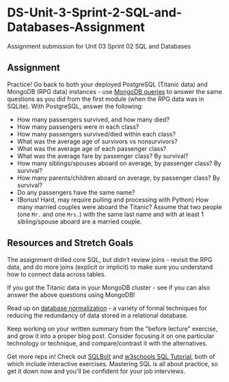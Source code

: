 # DS-Unit-3-Sprint-2-SQL-and-Databases-Assignment
Assignment submission for Unit 03 Sprint 02 SQL and Databases

## Assignment

Practice! Go back to both your deployed PostgreSQL (Titanic data) and MongoDB
(RPG data) instances - use [MongoDB
queries](https://docs.mongodb.com/manual/tutorial/query-documents/) to answer
the same questions as you did from the first module (when the RPG data was in
SQLite). With PostgreSQL, answer the following:

- How many passengers survived, and how many died?
- How many passengers were in each class?
- How many passengers survived/died within each class?
- What was the average age of survivors vs nonsurvivors?
- What was the average age of each passenger class?
- What was the average fare by passenger class? By survival?
- How many siblings/spouses aboard on average, by passenger class? By survival?
- How many parents/children aboard on average, by passenger class? By survival?
- Do any passengers have the same name?
- (Bonus! Hard, may require pulling and processing with Python) How many married
  couples were aboard the Titanic? Assume that two people (one `Mr.` and one
  `Mrs.`) with the same last name and with at least 1 sibling/spouse aboard are
  a married couple.

## Resources and Stretch Goals

The assignment drilled core SQL, but *didn't* review joins - revisit the RPG
data, and do more joins (explicit or implicit) to make sure you understand how
to connect data across tables.

If you got the Titanic data in your MongoDB cluster - see if you can also answer
the above questions using MongoDB!

Read up on [database
normalization](https://en.wikipedia.org/wiki/Database_normalization) - a variety
of formal techniques for reducing the redundancy of data stored in a relational
database.

Keep working on your written summary from the "before lecture" exercise, and
grow it into a proper blog post. Consider focusing it on one particular
technology or technique, and compare/contrast it with the alternatives.

Get more reps in! Check out [SQLBolt](https://sqlbolt.com/) and [w3schools SQL
Tutorial](https://www.w3schools.com/sql/), both of which include interactive
exercises. Mastering SQL is all about practice, so get it down now and you'll be
confident for your job interviews.
